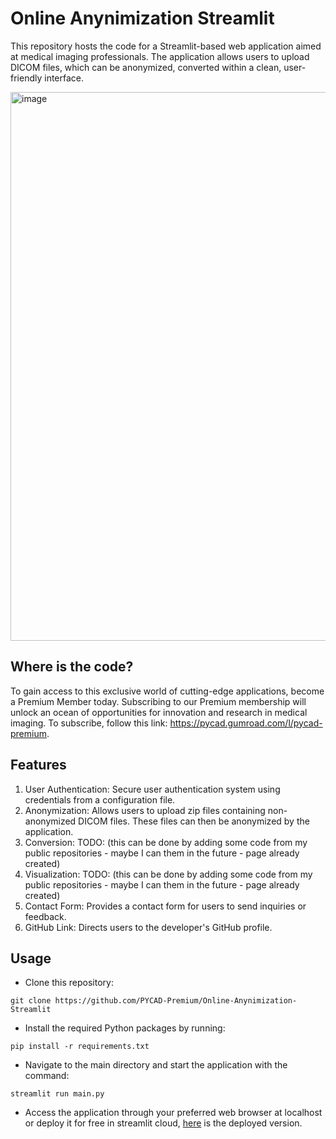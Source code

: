 # Online Anynimization Streamlit

This repository hosts the code for a Streamlit-based web application aimed at medical imaging professionals. The application allows users to upload DICOM files, which can be anonymized, converted within a clean, user-friendly interface.

<img width="878" alt="image" src="https://github.com/PYCAD-Premium/Online-Anynimization-Streamlit/assets/37108394/b0a1704c-ef7b-43c8-944a-a130a7b6b4fb">

## Where is the code?
To gain access to this exclusive world of cutting-edge applications, become a Premium Member today. Subscribing to our Premium membership will unlock an ocean of opportunities for innovation and research in medical imaging. To subscribe, follow this link: https://pycad.gumroad.com/l/pycad-premium.

## Features
1. User Authentication: Secure user authentication system using credentials from a configuration file.
2. Anonymization: Allows users to upload zip files containing non-anonymized DICOM files. These files can then be anonymized by the application.
3. Conversion: TODO: (this can be done by adding some code from my public repositories - maybe I can them in the future - page already created)
4. Visualization: TODO: (this can be done by adding some code from my public repositories - maybe I can them in the future - page already created)
5. Contact Form: Provides a contact form for users to send inquiries or feedback.
6. GitHub Link: Directs users to the developer's GitHub profile.

## Usage
- Clone this repository:
```
git clone https://github.com/PYCAD-Premium/Online-Anynimization-Streamlit
```
- Install the required Python packages by running:
```
pip install -r requirements.txt
```
- Navigate to the main directory and start the application with the command:
```
streamlit run main.py
```
- Access the application through your preferred web browser at localhost or deploy it for free in streamlit cloud, [here](https://pycadtools.streamlit.app/) is the deployed version.
